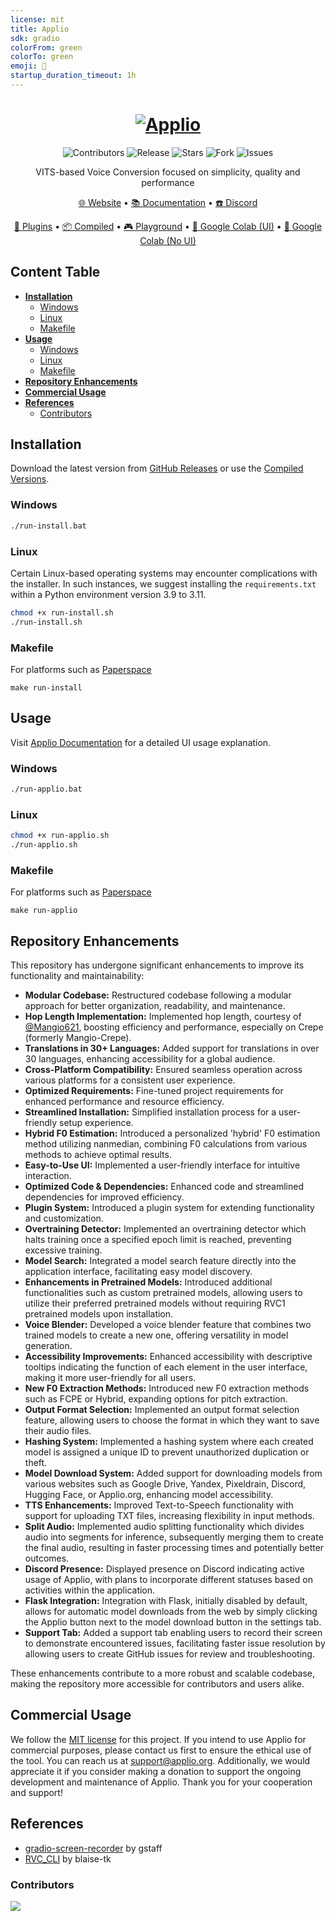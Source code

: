```yaml
---
license: mit
title: Applio
sdk: gradio
colorFrom: green
colorTo: green
emoji: 🍏
startup_duration_timeout: 1h
---
```


<h1 align="center">
  <a href="https://applio.org" target="_blank"><img src="https://github.com/IAHispano/Applio/assets/133521603/a5cc5c72-ed68-48a5-954f-db9f1dc4e7de" alt="Applio"></a>
</h1>
  
<p align="center">
    <img alt="Contributors" src="https://img.shields.io/github/contributors/iahispano/applio?style=for-the-badge&color=00AA68" />
    <img alt="Release" src="https://img.shields.io/github/release/iahispano/applio?style=for-the-badge&color=00AA68" />
    <img alt="Stars" src="https://img.shields.io/github/stars/iahispano/applio?style=for-the-badge&color=00AA68" />
    <img alt="Fork" src="https://img.shields.io/github/forks/iahispano/applio?style=for-the-badge&color=00AA68" />
    <img alt="Issues" src="https://img.shields.io/github/issues/iahispano/applio?style=for-the-badge&color=00AA68" />
</p>
  
<p align="center">VITS-based Voice Conversion focused on simplicity, quality and performance</p>

<p align="center">
  <a href="https://applio.org" target="_blank">🌐 Website</a>
  •
  <a href="https://docs.applio.org" target="_blank">📚 Documentation</a>
  •
  <a href="https://discord.gg/iahispano" target="_blank">☎️ Discord</a>
</p>

<p align="center">
  <a href="https://github.com/IAHispano/Applio-Plugins" target="_blank">🛒 Plugins</a>
  •
  <a href="https://huggingface.co/IAHispano/Applio/tree/main/Compiled" target="_blank">📦 Compiled</a>
  •
  <a href="https://applio.org/playground" target="_blank">🎮 Playground</a>
  •
  <a href="https://colab.research.google.com/github/iahispano/applio/blob/master/assets/Applio.ipynb" target="_blank">🔎 Google Colab (UI)</a>
  •
  <a href="https://colab.research.google.com/github/iahispano/applio/blob/master/assets/Applio_NoUI.ipynb" target="_blank">🔎 Google Colab (No UI)</a>
</p>

## Content Table
- [**Installation**](#installation)
  - [Windows](#windows)
  - [Linux](#linux)
  - [Makefile](#makefile)
- [**Usage**](#usage)
  - [Windows](#windows-1)
  - [Linux](#linux-1)
  - [Makefile](#makefile-1)
- [**Repository Enhancements**](#repository-enhancements)
- [**Commercial Usage**](#commercial-usage)
- [**References**](#references)
  - [Contributors](#contributors)

## Installation
Download the latest version from [GitHub Releases](https://github.com/IAHispano/Applio-RVC-Fork/releases) or use the [Compiled Versions](https://huggingface.co/IAHispano/Applio/tree/main/Compiled).

### Windows
```bash
./run-install.bat
```

### Linux
Certain Linux-based operating systems may encounter complications with the installer. In such instances, we suggest installing the `requirements.txt` within a Python environment version 3.9 to 3.11.
```bash
chmod +x run-install.sh
./run-install.sh
```

### Makefile
For platforms such as [Paperspace](https://www.paperspace.com/)
```
make run-install
```

## Usage
Visit [Applio Documentation](https://docs.applio.org/) for a detailed UI usage explanation.

### Windows
```bash
./run-applio.bat
```

### Linux
```bash
chmod +x run-applio.sh
./run-applio.sh
```

### Makefile
For platforms such as [Paperspace](https://www.paperspace.com/)
```
make run-applio
```

## Repository Enhancements

This repository has undergone significant enhancements to improve its functionality and maintainability:

- **Modular Codebase:** Restructured codebase following a modular approach for better organization, readability, and maintenance.
- **Hop Length Implementation:** Implemented hop length, courtesy of [@Mangio621](https://github.com/Mangio621/Mangio-RVC-Fork), boosting efficiency and performance, especially on Crepe (formerly Mangio-Crepe).
- **Translations in 30+ Languages:** Added support for translations in over 30 languages, enhancing accessibility for a global audience.
- **Cross-Platform Compatibility:** Ensured seamless operation across various platforms for a consistent user experience.
- **Optimized Requirements:** Fine-tuned project requirements for enhanced performance and resource efficiency.
- **Streamlined Installation:** Simplified installation process for a user-friendly setup experience.
- **Hybrid F0 Estimation:** Introduced a personalized 'hybrid' F0 estimation method utilizing nanmedian, combining F0 calculations from various methods to achieve optimal results.
- **Easy-to-Use UI:** Implemented a user-friendly interface for intuitive interaction.
- **Optimized Code & Dependencies:** Enhanced code and streamlined dependencies for improved efficiency.
- **Plugin System:** Introduced a plugin system for extending functionality and customization.
- **Overtraining Detector:** Implemented an overtraining detector which halts training once a specified epoch limit is reached, preventing excessive training.
- **Model Search:** Integrated a model search feature directly into the application interface, facilitating easy model discovery.
- **Enhancements in Pretrained Models:** Introduced additional functionalities such as custom pretrained models, allowing users to utilize their preferred pretrained models without requiring RVC1 pretrained models upon installation.
- **Voice Blender:** Developed a voice blender feature that combines two trained models to create a new one, offering versatility in model generation.
- **Accessibility Improvements:** Enhanced accessibility with descriptive tooltips indicating the function of each element in the user interface, making it more user-friendly for all users.
- **New F0 Extraction Methods:** Introduced new F0 extraction methods such as FCPE or Hybrid, expanding options for pitch extraction.
- **Output Format Selection:** Implemented an output format selection feature, allowing users to choose the format in which they want to save their audio files.
- **Hashing System:** Implemented a hashing system where each created model is assigned a unique ID to prevent unauthorized duplication or theft.
- **Model Download System:** Added support for downloading models from various websites such as Google Drive, Yandex, Pixeldrain, Discord, Hugging Face, or Applio.org, enhancing model accessibility.
- **TTS Enhancements:** Improved Text-to-Speech functionality with support for uploading TXT files, increasing flexibility in input methods.
- **Split Audio:** Implemented audio splitting functionality which divides audio into segments for inference, subsequently merging them to create the final audio, resulting in faster processing times and potentially better outcomes.
- **Discord Presence:** Displayed presence on Discord indicating active usage of Applio, with plans to incorporate different statuses based on activities within the application.
- **Flask Integration:** Integration with Flask, initially disabled by default, allows for automatic model downloads from the web by simply clicking the Applio button next to the model download button in the settings tab.
- **Support Tab:** Added a support tab enabling users to record their screen to demonstrate encountered issues, facilitating faster issue resolution by allowing users to create GitHub issues for review and troubleshooting.

These enhancements contribute to a more robust and scalable codebase, making the repository more accessible for contributors and users alike.

## Commercial Usage
We follow the [MIT license](./LICENSE) for this project. If you intend to use Applio for commercial purposes, please contact us first to ensure the ethical use of the tool. You can reach us at support@applio.org. Additionally, we would appreciate it if you consider making a donation to support the ongoing development and maintenance of Applio. 
Thank you for your cooperation and support!

## References
- [gradio-screen-recorder](https://huggingface.co/spaces/gstaff/gradio-screen-recorder) by gstaff
- [RVC_CLI](https://github.com/blaise-tk/RVC_CLI) by blaise-tk

### Contributors
<a href="https://github.com/IAHispano/Applio/graphs/contributors" target="_blank">
  <img src="https://contrib.rocks/image?repo=IAHispano/Applio" />
</a>
